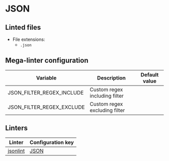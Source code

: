 <!-- markdownlint-disable MD003 MD020 MD033 MD041 -->
<!-- Generated by .automation/build.py, please do not update manually -->
# JSON

## Linted files

- File extensions:
  - `.json`

## Mega-linter configuration

| Variable | Description | Default value |
| ----------------- | -------------- | -------------- |
| JSON_FILTER_REGEX_INCLUDE | Custom regex including filter |  |
| JSON_FILTER_REGEX_EXCLUDE | Custom regex excluding filter |  |

## Linters

| Linter | Configuration key |
| ------ | ----------------- |
| [jsonlint](https://github.com/nvuillam/mega-linter/tree/master/docs/descriptors/json_jsonlint.md#readme) | [JSON](https://github.com/nvuillam/mega-linter/tree/master/docs/descriptors/json_jsonlint.md#readme) |
